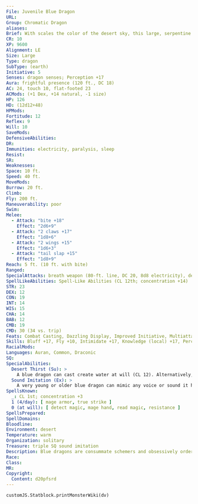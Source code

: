```yaml
---
File: Juvenile Blue Dragon
URL: 
Group: Chromatic Dragon
aliases: 
Brief: With scales the color of the desert sky, this large, serpentine dragon moves with an unsettling grace.
CR: 10
XP: 9600
Alignment: LE
Size: Large
Type: dragon
SubType: (earth)
Initiative: 5
Senses: dragon senses; Perception +17
Aura: frightful presence (120 ft., DC 18)
AC: 24, touch 10, flat-footed 23
ACMods: (+1 Dex, +14 natural, -1 size)
HP: 126
HD: (12d12+48)
HPMods: 
Fortitude: 12
Reflex: 9
Will: 10
SaveMods: 
DefensiveAbilities: 
DR: 
Immunities: electricity, paralysis, sleep
Resist: 
SR: 
Weaknesses: 
Space: 10 ft.
Speed: 40 ft.
MoveMods: 
Burrow: 20 ft.
Climb: 
Fly: 200 ft.
Maneuverability: poor
Swim: 
Melee: 
  - Attack: "bite +18"
    Effect: "2d6+9"
  - Attack: "2 claws +17"
    Effect: "1d8+6"
  - Attack: "2 wings +15"
    Effect: "1d6+3"
  - Attack: "tail slap +15"
    Effect: "1d8+9"
Reach: 5 ft. (10 ft. with bite)
Ranged: 
SpecialAttacks: breath weapon (80-ft. line, DC 20, 8d8 electricity), desert thirst (DC 20)
SpellLikeAbilities: Spell-Like Abilities (CL 12th; concentration +14)  At will-ghost sound (DC 12), minor image (DC 14)
STR: 23
DEX: 12
CON: 19
INT: 14
WIS: 15
CHA: 14
BAB: 12
CMB: 19
CMD: 30 (34 vs. trip)
Feats: Combat Casting, Dazzling Display, Improved Initiative, Multiattack, Shatter Defenses, Weapon Focus (bite)
Skills: Bluff +17, Fly +10, Intimidate +17, Knowledge (local) +17, Perception +17, Spellcraft +17, Stealth +12, Survival +17
RacialMods: 
Languages: Auran, Common, Draconic
SQ: 
SpecialAbilities:
  Desert Thirst (Su): >
    A blue dragon can cast create water at will (CL 12). Alternatively, it can destroy an equal amount of liquid in a 10-foot burst. Unattended liquids are instantly reduced to sand. Liquid-based magic items (such as potions) and items in a creature's possession must succeed on a Will save (DC 20) or be destroyed.
  Sound Imitation (Ex): >
    A very young or older blue dragon can mimic any voice or sound it has heard by making a successful Bluff check against a listener's Sense Motive check.
SpellsKnown:
  _: CL 1st; concentration +3
  1 (4/day): [ mage armor, true strike ]
  0 (at will): [ detect magic, mage hand, read magic, resistance ]
SpellsPrepared: 
SpellDomains: 
Bloodline: 
Environment: desert
Temperature: warm
Organization: solitary
Treasure: triple SQ sound imitation
Description: Blue dragons are consummate schemers and obsessively orderly. In combat, blue dragons prefer to surprise foes if possible, and are not above retreating if the odds turn against them. They prefer to lair near those that they control, sometimes even within the confines of a city.
Race: 
Class: 
MR: 
Copyright:
  Content: d20pfsrd
---
```

```dataviewjs
customJS.Statblock.printMonsterWiki(dv)
```
